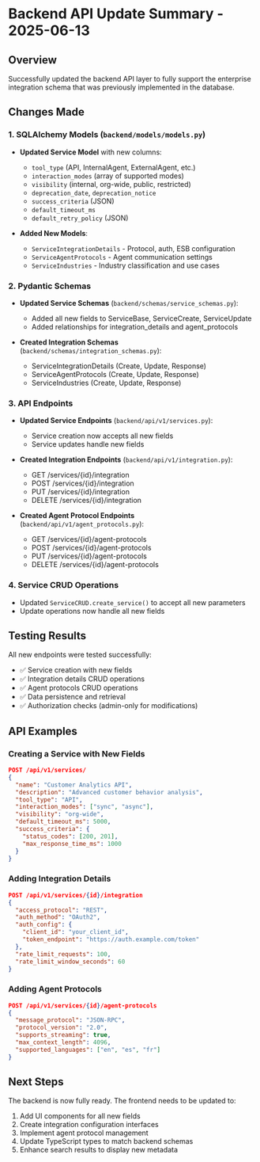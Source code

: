 # Backend API Update Summary - 2025-06-13

## Overview
Successfully updated the backend API layer to fully support the enterprise integration schema that was previously implemented in the database.

## Changes Made

### 1. SQLAlchemy Models (`backend/models/models.py`)
- **Updated Service Model** with new columns:
  - `tool_type` (API, InternalAgent, ExternalAgent, etc.)
  - `interaction_modes` (array of supported modes)
  - `visibility` (internal, org-wide, public, restricted)
  - `deprecation_date`, `deprecation_notice`
  - `success_criteria` (JSON)
  - `default_timeout_ms`
  - `default_retry_policy` (JSON)

- **Added New Models**:
  - `ServiceIntegrationDetails` - Protocol, auth, ESB configuration
  - `ServiceAgentProtocols` - Agent communication settings
  - `ServiceIndustries` - Industry classification and use cases

### 2. Pydantic Schemas
- **Updated Service Schemas** (`backend/schemas/service_schemas.py`):
  - Added all new fields to ServiceBase, ServiceCreate, ServiceUpdate
  - Added relationships for integration_details and agent_protocols

- **Created Integration Schemas** (`backend/schemas/integration_schemas.py`):
  - ServiceIntegrationDetails (Create, Update, Response)
  - ServiceAgentProtocols (Create, Update, Response)
  - ServiceIndustries (Create, Update, Response)

### 3. API Endpoints
- **Updated Service Endpoints** (`backend/api/v1/services.py`):
  - Service creation now accepts all new fields
  - Service updates handle new fields

- **Created Integration Endpoints** (`backend/api/v1/integration.py`):
  - GET /services/{id}/integration
  - POST /services/{id}/integration
  - PUT /services/{id}/integration
  - DELETE /services/{id}/integration

- **Created Agent Protocol Endpoints** (`backend/api/v1/agent_protocols.py`):
  - GET /services/{id}/agent-protocols
  - POST /services/{id}/agent-protocols
  - PUT /services/{id}/agent-protocols
  - DELETE /services/{id}/agent-protocols

### 4. Service CRUD Operations
- Updated `ServiceCRUD.create_service()` to accept all new parameters
- Update operations now handle all new fields

## Testing Results
All new endpoints were tested successfully:
- ✅ Service creation with new fields
- ✅ Integration details CRUD operations
- ✅ Agent protocols CRUD operations
- ✅ Data persistence and retrieval
- ✅ Authorization checks (admin-only for modifications)

## API Examples

### Creating a Service with New Fields
```json
POST /api/v1/services/
{
  "name": "Customer Analytics API",
  "description": "Advanced customer behavior analysis",
  "tool_type": "API",
  "interaction_modes": ["sync", "async"],
  "visibility": "org-wide",
  "default_timeout_ms": 5000,
  "success_criteria": {
    "status_codes": [200, 201],
    "max_response_time_ms": 1000
  }
}
```

### Adding Integration Details
```json
POST /api/v1/services/{id}/integration
{
  "access_protocol": "REST",
  "auth_method": "OAuth2",
  "auth_config": {
    "client_id": "your_client_id",
    "token_endpoint": "https://auth.example.com/token"
  },
  "rate_limit_requests": 100,
  "rate_limit_window_seconds": 60
}
```

### Adding Agent Protocols
```json
POST /api/v1/services/{id}/agent-protocols
{
  "message_protocol": "JSON-RPC",
  "protocol_version": "2.0",
  "supports_streaming": true,
  "max_context_length": 4096,
  "supported_languages": ["en", "es", "fr"]
}
```

## Next Steps
The backend is now fully ready. The frontend needs to be updated to:
1. Add UI components for all new fields
2. Create integration configuration interfaces
3. Implement agent protocol management
4. Update TypeScript types to match backend schemas
5. Enhance search results to display new metadata
